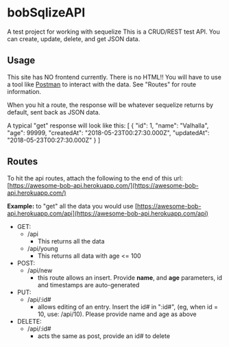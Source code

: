 # bobSqlizeAPI
A test project for working with sequelize
This is a CRUD/REST test API. You can create, update, delete, and get JSON data.

## Usage
This site has NO frontend currently. There is no HTML!! You will have to use a tool like [Postman](https://www.getpostman.com/) to interact with the data. See "Routes" for route information.

When you hit a route, the response will be whatever sequelize returns by default, sent back as JSON data. 

A typical "get" response will look like this:
[
  {
  "id": 1,
  "name": "Valhalla",
  "age": 99999,
  "createdAt": "2018-05-23T00:27:30.000Z",
  "updatedAt": "2018-05-23T00:27:30.000Z"
  }
]

## Routes
To hit the api routes, attach the following to the end of this url: 
[https://awesome-bob-api.herokuapp.com/](https://awesome-bob-api.herokuapp.com/)

**Example:** to "get" all the data you would use [https://awesome-bob-api.herokuapp.com/api](https://awesome-bob-api.herokuapp.com/api)

* GET: 
  * /api
    * This returns all the data
  * /api/young
    * This returns all data with age <= 100
* POST: 
  * /api/new
    * this route allows an insert. Provide **name**, and **age** parameters, id and timestamps are auto-generated
* PUT: 
  * /api/:id#
    * allows editing of an entry. Insert the id# in ":id#", (eg, when id = 10, use: /api/10). Please provide name and age as above
* DELETE: 
  * /api/:id#
    * acts the same as post, provide an id# to delete
